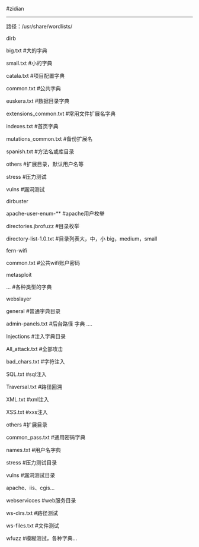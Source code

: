 #zidian

---

路径：/usr/share/wordlists/

dirb

big.txt #大的字典

small.txt #小的字典

catala.txt #项目配置字典

common.txt #公共字典

euskera.txt #数据目录字典

extensions_common.txt #常用文件扩展名字典

indexes.txt #首页字典

mutations_common.txt #备份扩展名

spanish.txt #方法名或库目录

others #扩展目录，默认用户名等

stress #压力测试

vulns #漏洞测试

dirbuster

apache-user-enum-** #apache用户枚举

directories.jbrofuzz #目录枚举

directory-list-1.0.txt #目录列表大，中，小 big，medium，small

fern-wifi

common.txt #公共wifi账户密码

metasploit

… #各种类型的字典

webslayer

general #普通字典目录

admin-panels.txt #后台路径 字典
….

Injections #注入字典目录

All_attack.txt #全部攻击

bad_chars.txt #字符注入

SQL.txt #sql注入

Traversal.txt #路径回溯

XML.txt #xml注入

XSS.txt #xxs注入

others #扩展目录

common_pass.txt #通用密码字典

names.txt #用户名字典

stress #压力测试目录

vulns #漏洞测试目录

apache、iis、cgis…

webservicces #web服务目录

ws-dirs.txt #路径测试

ws-files.txt #文件测试

wfuzz #模糊测试，各种字典…


